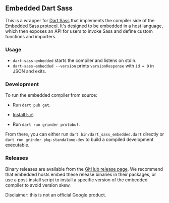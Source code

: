 ## Embedded Dart Sass

This is a wrapper for [Dart Sass][] that implements the compiler side of the
[Embedded Sass protocol][]. It's designed to be embedded in a host language,
which then exposes an API for users to invoke Sass and define custom functions
and importers.

[Dart Sass]: https://sass-lang.com/dart-sass
[Embedded Sass protocol]: https://github.com/sass/sass-embedded-protocol/blob/master/README.md#readme

### Usage

- `dart-sass-embedded` starts the compiler and listens on stdin.
- `dart-sass-embedded --version` prints `versionResponse` with `id = 0` in JSON and exits.

### Development

To run the embedded compiler from source:

* Run `dart pub get`.

* [Install `buf`].

* Run `dart run grinder protobuf`.

From there, you can either run `dart bin/dart_sass_embedded.dart` directly or
`dart run grinder pkg-standalone-dev` to build a compiled development
executable.

[install `buf`]: https://docs.buf.build/installation

### Releases

Binary releases are available from the [GitHub release page]. We recommend that
embedded hosts embed these release binaries in their packages, or use a
post-install script to install a specific version of the embedded compiler to
avoid version skew.

[GitHub release page]: https://github.com/sass/dart-sass-embedded/releases

Disclaimer: this is not an official Google product.
